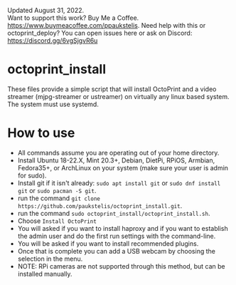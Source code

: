 Updated August 31, 2022.  
Want to support this work? Buy Me a Coffee. https://www.buymeacoffee.com/ppaukstelis.
Need help with this or octoprint_deploy? You can open issues here or ask on Discord: https://discord.gg/6vgSjgvR6u
# octoprint_install
These files provide a simple script that will install OctoPrint and a video streamer (mjpg-streamer or ustreamer) on virtually any linux based system. The system must use systemd.

# How to use
* All commands assume you are operating out of your home directory.
* Install Ubuntu 18-22.X, Mint 20.3+, Debian, DietPi, RPiOS, Armbian, Fedora35+, or ArchLinux on your system (make sure your user is admin for sudo).
* Install git if it isn't already: `sudo apt install git` or `sudo dnf install git` or `sudo pacman -S git`.
* run the command `git clone https://github.com/paukstelis/octoprint_install.git`.
* run the command `sudo octoprint_install/octoprint_install.sh`.
* Choose `Install OctoPrint`
* You will asked if you want to install haproxy and if you want to establish the admin user and do the first run settings with the command-line.
* You will be asked if you want to install recommended plugins.
* Once that is complete you can add a USB webcam by choosing the selection in the menu.
* NOTE: RPi cameras are not supported through this method, but can be installed manually.